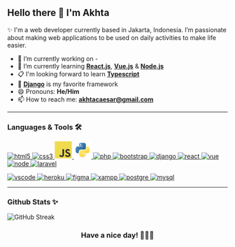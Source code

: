 ## Hello there 👋 I'm Akhta

✨ I'm a web developer currently based in Jakarta, Indonesia. I’m passionate about making web applications to be used on daily activities to make life easier.

- 🔭 I’m currently working on -
- 🌱 I’m currently learning **[React.js](https://reactjs.org/)**, **[Vue.js](https://vuejs.org/)** & **[Node.js](https://nodejs.org/en/)**
- 📋 I'm looking forward to learn **[Typescript](https://www.typescriptlang.org/)**
- 💙 **[Django](https://docs.djangoproject.com/en/4.0/)** is my favorite framework
- 😄 Pronouns: **He/Him**
- 📫 How to reach me: **akhtacaesar@gmail.com**

---

### Languages & Tools 🛠️

<p align="left">
  <a href="https://www.w3.org/html/" target="_blank"> <img src="https://www.svgrepo.com/show/353884/html-5.svg" alt="html5" width="40" height="40"/> </a>
  <a href="https://www.w3schools.com/css/" target="_blank"> <img src="https://www.svgrepo.com/show/353623/css-3.svg" alt="css3" width="40" height="40"/> </a>
  <a href="https://developer.mozilla.org/en-US/docs/Web/JavaScript" target="_blank"> <img src="https://raw.githubusercontent.com/devicons/devicon/master/icons/javascript/javascript-original.svg" alt="javascript" width="40" height="40"/> </a>
  <a href="https://www.python.org" target="_blank"> <img src="https://raw.githubusercontent.com/devicons/devicon/master/icons/python/python-original.svg" alt="python" width="40" height="40"/> </a>
  <a href="https://www.php.net/" target="_blank"> <img src="https://www.svgrepo.com/show/303208/php-1-logo.svg" alt="php" width="40" height="40"/> </a>
  <a href="https://getbootstrap.com/" target="_blank"> <img src="https://upload.wikimedia.org/wikipedia/commons/thumb/b/b2/Bootstrap_logo.svg/512px-Bootstrap_logo.svg.png" alt="bootstrap" width="48" height="40"/> </a>
  <a href="https://docs.djangoproject.com/en/4.0/" target="_blank"> <img src="https://www.svgrepo.com/show/353657/django-icon.svg" alt="django" width="40" height="40"/> </a>
  <a href="https://reactjs.org/" target="_blank"> <img src="https://www.svgrepo.com/show/354259/react.svg" alt="react" width="40" height="40"/> </a>
  <a href="https://vuejs.org/" target="_blank"> <img src="https://www.svgrepo.com/show/354528/vue.svg" alt="vue" width="40" height="40"/> </a>
  <a href="https://nodejs.org/en/" target="_blank"> <img src="https://www.svgrepo.com/show/378837/node.svg" alt="node" width="40" height="40"/> </a>
  <a href="https://laravel.com/" target="_blank"> <img src="https://www.svgrepo.com/show/353985/laravel.svg" alt="laravel" width="40" height="40"/> </a>
</p>

<p align="left">
  <a href="https://code.visualstudio.com/" target="_blank"> <img src="https://raw.githubusercontent.com/UjwalKandi/UjwalKandi/changes-to-readme/svg/visual-studio-code-1.svg" alt="vscode" width="40" height="40"/> </a>
  <a href="https://heroku.com" target="_blank"> <img src="https://www.vectorlogo.zone/logos/heroku/heroku-icon.svg" alt="heroku" width="40" height="40"/> </a>
  <a href="https://www.figma.com/" target="_blank"> <img src="https://www.vectorlogo.zone/logos/figma/figma-icon.svg" alt="figma" width="40" height="40"/> </a>
  <a href="https://www.apachefriends.org/download.html" target="_blank"> <img src="https://www.svgrepo.com/show/354575/xampp.svg" alt="xampp" width="40" height="40"/> </a>
  <a href="https://www.postgresql.org/" target="_blank"> <img src="https://www.svgrepo.com/show/354200/postgresql.svg" alt="postgre" width="40" height="40"/> </a>
  <a href="https://www.mysql.com/" target="_blank"> <img src="https://www.svgrepo.com/show/354099/mysql.svg" alt="mysql" width="40" height="40"/> </a>
</p>

---

### Github Stats ✨

![GitHub Streak](https://streak-stats.demolab.com?user=Akosovski&theme=github-dark-blue&hide_border=true)

<h3 align="center">Have a nice day! 👨🏻‍💻</h3>

